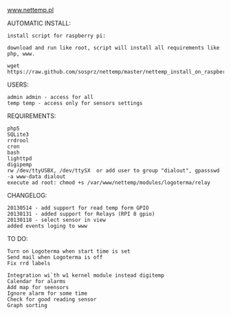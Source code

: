 www.nettemp.pl

AUTOMATIC INSTALL:

    install script for raspberry pi:

    download and run like root, script will install all requirements like php, www.
    
    wget https://raw.github.com/sosprz/nettemp/master/nettemp_install_on_raspberry_pi.sh

USERS:

    admin admin - access for all
    temp temp - access only for sensors settings


REQUIREMENTS:

    php5
    SQLite3
    rrdrool
    cron
    bash
    lighttpd
    digipemp
    rw /dev/ttyUSBX, /dev/ttySX  or add user to group "dialout", gpassswd -a www-data dialout
    execute ad root: chmod +s /var/www/nettemp/modules/logoterma/relay
	

CHANGELOG:
    
    20130514 - add support for read temp form GPIO	
    20130131 - added support for Relays (RPI 8 gpio)
    20130118 - select sensor in view 
    added events loging to www

TO DO:
    
    Turn on Logoterma when start time is set
    Send mail when Logoterma is off
    Fix rrd labels
    
    Integration wi`th w1 kernel module instead digitemp
    Calendar for alarms
    Add map for seensors
    Ignore alarm for some time
    Check for good reading sensor
    Graph sorting
